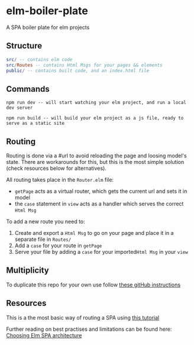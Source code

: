 # elm-boiler-plate
A SPA boiler plate for elm projects

## Structure
``` elm
src/ -- contains elm code
src/Routes -- contains Html Msgs for your pages && elements
public/ -- contains built code, and an index.html file
```

## Commands
`npm run dev -- will start watching your elm project, and run a local dev
server`

`npm run build -- will build your elm project as a js file, ready to serve as a static site`

## Routing
Routing is done via a #url to avoid reloading the page and loosing model's state. There are workarounds for this, but this is the most simple solution (check resources below for alternatives).

All routing takes place in the ```Router.elm``` file:
- ```getPage``` acts as a virtual router, which gets the current url and sets it in model
- the ```case``` statement in ```view``` acts as a handler which serves the correct ```Html Msg```

To add a new route you need to:
1. Create and export a ```Html Msg``` to go on your page and place it in a separate file in ```Routes/```
2. Add a ```case``` for your route in ```getPage```
3. Serve your file by adding a ```case``` for your imported```Html Msg``` in your ```view ```

## Multiplicity
To duplicate this repo for your own use follow [these gitHub instructions](https://help.github.com/articles/duplicating-a-repository/)

## Resources
This is a the most basic way of routing a SPA using [this tutorial](https://medium.com/@nithstong/spa-simple-with-elm-navigation-630bdfdbef94)

Further reading on best practises and limitations can be found here:
[Choosing Elm SPA architecture](https://medium.com/elm-shorts/choosing-the-right-elm-spa-architecture-d6e8275f6899)
